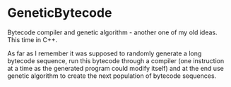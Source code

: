 GeneticBytecode
===============

Bytecode compiler and genetic algorithm - another one of my old ideas. This time in C++.

As far as I remember it was supposed to randomly generate a long bytecode sequence, run this bytecode through a compiler (one instruction at a time as the generated program could modify itself) and at the end use genetic algorithm to create the next population of bytecode sequences.
